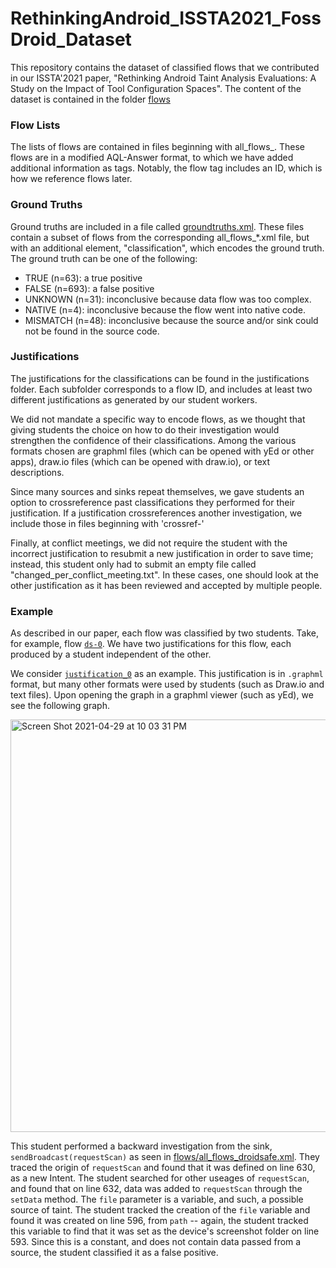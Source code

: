 # RethinkingAndroid_ISSTA2021_FossDroid_Dataset

This repository contains the dataset of classified flows that we contributed in our ISSTA'2021 paper, "Rethinking Android Taint Analysis Evaluations: A Study on the Impact of Tool Configuration Spaces". The content of the dataset is contained in the folder [flows](https://github.com/amordahl/RethinkingAndroid_ISSTA2021_FossDroid_Dataset/tree/ISSTA2021/flows)

### Flow Lists

The lists of flows are contained in files beginning with all_flows_. These flows are in a modified AQL-Answer format, to which we have added additional information as tags. Notably, the flow tag includes an ID, which is how we reference flows later.

### Ground Truths

Ground truths are included in a file called [groundtruths.xml](https://github.com/amordahl/RethinkingAndroid_ISSTA2021_FossDroid_Dataset/blob/ISSTA2021/flows/groundtruths.xml). These files contain a subset of flows from the corresponding all_flows_*.xml file, but with an additional element, "classification", which encodes the ground truth. The ground truth can be one of the following:

- TRUE (n=63): a true positive
- FALSE (n=693): a false positive
- UNKNOWN (n=31): inconclusive because data flow was too complex.
- NATIVE (n=4): inconclusive because the flow went into native code.
- MISMATCH (n=48): inconclusive because the source and/or sink could not be found in the source code.

### Justifications

The justifications for the classifications can be found in the justifications folder. Each subfolder corresponds to a flow ID, and includes at least two different justifications as generated by our student workers.

We did not mandate a specific way to encode flows, as we thought that giving students the choice on how to do their investigation would strengthen the confidence of their classifications. Among the various formats chosen are graphml files (which can be opened with yEd or other apps), draw.io files (which can be opened with draw.io), or text descriptions.

Since many sources and sinks repeat themselves, we gave students an option to crossreference past classifications they performed for their justification. If a justification crossreferences another investigation, we include those in files beginning with 'crossref-'

Finally, at conflict meetings, we did not require the student with the incorrect justification to resubmit a new justification in order to save time; instead, this student only had to submit an empty file called "changed_per_conflict_meeting.txt". In these cases, one should look at the other justification as it has been reviewed and accepted by multiple people.

### Example

As described in our paper, each flow was classified by two students. Take, for example, flow [`ds-0`](https://github.com/amordahl/RethinkingAndroid_ISSTA2021_FossDroid_Dataset/tree/ISSTA2021/flows/justifications/ds-0). We have two justifications for this flow, each produced by a student independent of the other.

We consider [`justification_0`](https://github.com/amordahl/RethinkingAndroid_ISSTA2021_FossDroid_Dataset/blob/ISSTA2021/flows/justifications/ds-0/justification_0/graph.graphml) as an example.  This justification is in `.graphml` format, but many other formats were used by students (such as Draw.io and text files). Upon opening the graph in a graphml viewer (such as yEd), we see the following graph.


<img width="660" alt="Screen Shot 2021-04-29 at 10 03 31 PM" src="https://user-images.githubusercontent.com/9604243/116643465-bf6f4280-a936-11eb-9e67-7947b8224440.png">



This student performed a backward investigation from the sink, `sendBroadcast(requestScan)` as seen in [flows/all_flows_droidsafe.xml](https://github.com/amordahl/RethinkingAndroid_ISSTA2021_FossDroid_Dataset/blob/ISSTA2021/flows/all_flows_droidsafe.xml). They traced the origin of `requestScan` and found that it was defined on line 630, as a new Intent. The student searched for other useages of `requestScan`, and found that on line 632, data was added to `requestScan` through the `setData` method. The `file` parameter is a variable, and such, a possible source of taint. The student tracked the creation of the `file` variable and found it was created on line 596, from `path` -- again, the student tracked this variable to find that it was set as the device's screenshot folder on line 593. Since this is a constant, and does not contain data passed from a source, the student classified it as a false positive.

